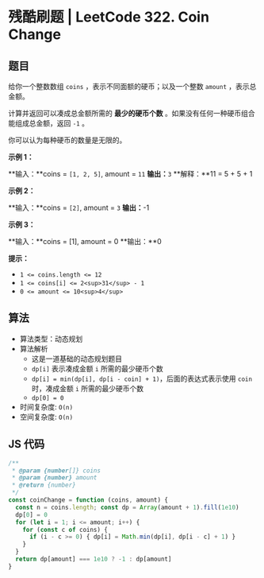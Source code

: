 # 残酷刷题 | LeetCode 322. Coin Change

## 题目

给你一个整数数组 `coins` ，表示不同面额的硬币；以及一个整数 `amount` ，表示总金额。

计算并返回可以凑成总金额所需的 **最少的硬币个数** 。如果没有任何一种硬币组合能组成总金额，返回 `-1` 。

你可以认为每种硬币的数量是无限的。

**示例 1：**

**输入：**coins = `[1, 2, 5]`, amount = `11`
**输出：**`3`
**解释：**11 = 5 + 5 + 1

**示例 2：**

**输入：**coins = `[2]`, amount = `3`
**输出：**\-1

**示例 3：**

**输入：**coins = \[1\], amount = 0
**输出：**0

**提示：**

- `1 <= coins.length <= 12`
- `1 <= coins[i] <= 2<sup>31</sup> - 1`
- `0 <= amount <= 10<sup>4</sup>`

## 算法

- 算法类型：动态规划
- 算法解析
  - 这是一道基础的动态规划题目
  - `dp[i]` 表示凑成金额 `i` 所需的最少硬币个数
  - `dp[i] = min(dp[i], dp[i - coin] + 1)`，后面的表达式表示使用 `coin` 时，凑成金额 `i` 所需的最少硬币个数
  - `dp[0] = 0`
- 时间复杂度: `O(n)`
- 空间复杂度: `O(n)`

## JS 代码

```js
/**
 * @param {number[]} coins
 * @param {number} amount
 * @return {number}
 */
const coinChange = function (coins, amount) {
  const n = coins.length; const dp = Array(amount + 1).fill(1e10)
  dp[0] = 0
  for (let i = 1; i <= amount; i++) {
    for (const c of coins) {
      if (i - c >= 0) { dp[i] = Math.min(dp[i], dp[i - c] + 1) }
    }
  }
  return dp[amount] === 1e10 ? -1 : dp[amount]
}

```
